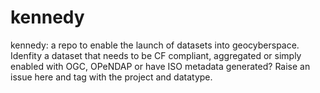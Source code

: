 # kennedy
kennedy:  a repo to enable the launch of datasets into geocyberspace.   Idenfity a dataset that needs to be CF compliant, aggregated or simply enabled with OGC, OPeNDAP or have ISO metadata generated?  Raise an issue here and tag with the project and datatype. 
